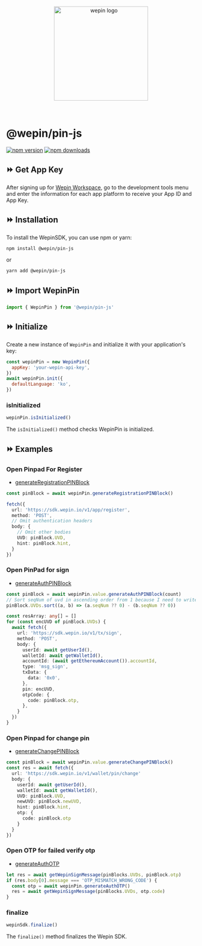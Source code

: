 <br/>

<p align="center">
  <a href="https://www.wepin.io/">
      <picture>
        <source media="(prefers-color-scheme: dark)">
        <img alt="wepin logo" src="https://github.com/WepinWallet/wepin-web-sdk-v1/blob/main/assets/wepin_logo_color.png?raw=true" width="250" height="auto">
      </picture>
</a>
</p>

<br>


# @wepin/pin-js

[![npm version](https://img.shields.io/npm/v/@wepin/pin-js?style=for-the-badge)](https://www.npmjs.org/package/@wepin/pin-js) [![npm downloads](https://img.shields.io/npm/dt/@wepin/pin-js.svg?label=downloads&style=for-the-badge)](https://www.npmjs.org/package/@wepin/pin-js)

## ⏩ Get App Key
After signing up for [Wepin Workspace](https://workspace.wepin.io/), go to the development tools menu and enter the information for each app platform to receive your App ID and App Key.


## ⏩ Installation
To install the WepinSDK, you can use npm or yarn:
```bash
npm install @wepin/pin-js
```
or
```bash
yarn add @wepin/pin-js
```

## ⏩ Import WepinPin 
```js
import { WepinPin } from '@wepin/pin-js'
```

## ⏩ Initialize
Create a new instance of `WepinPin` and initialize it with your application's  key:
```js
const wepinPin = new WepinPin({
  appKey: 'your-wepin-api-key',
})
await wepinPin.init({
  defaultLanguage: 'ko',
})
```

### isInitialized
```js
wepinPin.isInitialized()
```
The `isInitialized()` method checks WepinPin is initialized.


## ⏩ Examples

### Open Pinpad For Register
- [generateRegistrationPINBlock](./classes/WepinPin#generateRegistrationPINBlock)
```typescript
const pinBlock = await wepinPin.generateRegistrationPINBlock()

fetch({
  url: 'https://sdk.wepin.io/v1/app/register',
  method: 'POST',
  // Omit authentication headers
  body: {
    // Omit other bodies
    UVD: pinBlock.UVD,
    hint: pinBlock.hint,
  }
})
```

### Open PinPad for sign
- [generateAuthPINBlock](./classes/WepinPin#generateAuthPINBlock)
```typescript
const pinBlock = await wepinPin.value.generateAuthPINBlock(count)
// Sort seqNum of uvd in ascending order from 1 because I need to write it in order starting from 1
pinBlock.UVDs.sort((a, b) => (a.seqNum ?? 0) - (b.seqNum ?? 0))

const resArray: any[] = []
for (const encUVD of pinBlock.UVDs) {
  await fetch({
    url: 'https://sdk.wepin.io/v1/tx/sign',
    method: 'POST',
    body: {
      userId: await getUserId(),
      walletId: await getWalletId(),
      accountId: (await getEthereumAccount()).accountId,
      type: 'msg_sign',
      txData: {
        data: '0x0',
      },
      pin: encUVD,
      otpCode: {
        code: pinBlock.otp,
      },
    }
  })
}
```

### Open Pinpad for change pin
- [generateChangePINBlock](./classes/WepinPin#generateChangePINBlock)
```typescript
const pinBlock = await wepinPin.value.generateChangePINBlock()
const res = await fetch({
  url: 'https://sdk.wepin.io/v1/wallet/pin/change'
  body: {
    userId: await getUserId(),
    walletId: await getWalletId(),
    UVD: pinBlock.UVD,
    newUVD: pinBlock.newUVD,
    hint: pinBlock.hint,
    otp: {
      code: pinBlock.otp
    }
  }
})
```

### Open OTP for failed verify otp
- [generateAuthOTP](./classes/WepinPin#generateAuthOTP)
```typescript
let res = await getWepinSignMessage(pinBlocks.UVDs, pinBlock.otp)
if (res.body[0].message === 'OTP_MISMATCH_WRONG_CODE') {
  const otp = await wepinPin.generateAuthOTP()
  res = await getWepinSignMessage(pinBlocks.UVDs, otp.code)
}
```

### finalize
```js
wepinSdk.finalize()
```

The `finalize()` method finalizes the Wepin SDK.
